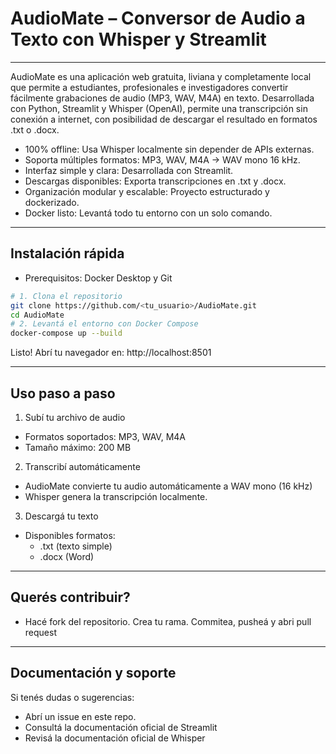 # AudioMate – Conversor de Audio a Texto con Whisper y Streamlit 

---
AudioMate es una aplicación web gratuita, liviana y completamente local que permite a estudiantes, profesionales e investigadores convertir fácilmente grabaciones de audio (MP3, WAV, M4A) en texto. 
Desarrollada con Python, Streamlit y Whisper (OpenAI), permite una transcripción sin conexión a internet, con posibilidad de descargar el resultado en formatos .txt o .docx.
- 100% offline: Usa Whisper localmente sin depender de APIs externas.
- Soporta múltiples formatos: MP3, WAV, M4A → WAV mono 16 kHz.
- Interfaz simple y clara: Desarrollada con Streamlit.
- Descargas disponibles: Exporta transcripciones en .txt y .docx.
- Organización modular y escalable: Proyecto estructurado y dockerizado.
- Docker listo: Levantá todo tu entorno con un solo comando.
---
## Instalación rápida
- Prerequisitos: Docker Desktop y Git
````bash
# 1. Clona el repositorio
git clone https://github.com/<tu_usuario>/AudioMate.git
cd AudioMate
# 2. Levantá el entorno con Docker Compose
docker-compose up --build
````
Listo! Abrí tu navegador en: http://localhost:8501 

---
## Uso paso a paso
1. Subí tu archivo de audio
  - Formatos soportados: MP3, WAV, M4A
  - Tamaño máximo: 200 MB
2. Transcribí automáticamente 
  - AudioMate convierte tu audio automáticamente a WAV mono (16 kHz)
  - Whisper genera la transcripción localmente.
3. Descargá tu texto 
  - Disponibles formatos:
    - .txt (texto simple)
    - .docx (Word)

---
## Querés contribuir?
  - Hacé fork del repositorio. Crea tu rama. Commitea, pusheá y abri pull request

---
## Documentación y soporte
Si tenés dudas o sugerencias:
  - Abrí un issue en este repo.
  - Consultá la documentación oficial de Streamlit
  - Revisá la documentación oficial de Whisper
